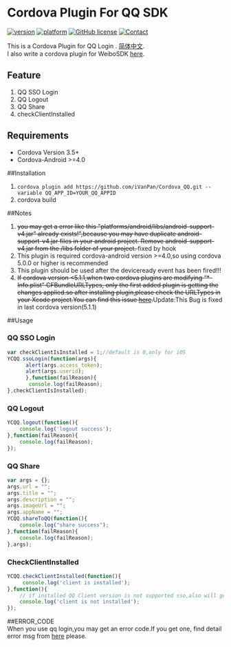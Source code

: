 # Cordova Plugin For QQ SDK
[![version](https://img.shields.io/badge/version-0.3.2-blue.svg?style=flat)](https://github.com/iVanPan/Cordova_QQ)
[![platform](https://img.shields.io/badge/platform-iOS%2FAndroid-lightgrey.svg?style=flat)](https://github.com/iVanPan/Cordova_QQ)
[![GitHub license](https://img.shields.io/github/license/mashape/apistatus.svg?style=flat)](https://github.com/iVanPan/Cordova_QQ/blob/master/LICENSE)
[![Contact](https://img.shields.io/badge/contact-Van-green.svg?style=flat)](http://VanPan.me)					

This is a Cordova Plugin for QQ Login . [简体中文](https://github.com/iVanPan/Cordova_QQ/blob/master/README_ZH.md).     
I also write a cordova plugin for WeiboSDK [here](https://github.com/iVanPan/cordova_weibo).
## Feature
1. QQ SSO Login
2. QQ Logout 
3.  QQ Share 
4. checkClientInstalled		

## Requirements
- Cordova Version 3.5+ 
- Cordova-Android >=4.0			

##Installation
1. ```cordova plugin add https://github.com/iVanPan/Cordova_QQ.git --variable QQ_APP_ID=YOUR_QQ_APPID```              
2. cordova build          			

##Notes			
1.  <del>you may get a error like this "platforms/android/libs/android-support-v4.jar" already exists!",because you may have duplicate android-support-v4.jar files in your android project. Remove android-support-v4.jar from the /libs folder of your project.	</del> fixed by hook	        		
2. This plugin is required cordova-android version >=4.0,so using cordova  5.0.0 or higher is recommended
3.  This plugin should be used after the deviceready event has been fired!!!				
4. <del>If cordova version  <5.1.1,when two cordova plugins are modifying “*-Info.plist” CFBundleURLTypes, only the first added plugin is getting the changes applied.so after installing plugin,please check the URLTypes in your Xcode project.You can find this issue [here](https://issues.apache.org/jira/browse/CB-8007).</del>Update:This Bug is fixed in last cordova version(5.1.1)	

##Usage                								
					     
### QQ SSO Login
```Javascript
var checkClientIsInstalled = 1;//default is 0,only for iOS
YCQQ.ssoLogin(function(args){
      alert(args.access_token);
      alert(args.userid);
      },function(failReason){
       console.log(failReason);
},checkClientIsInstalled);
```
### QQ Logout
```Javascript
YCQQ.logout(function(){
	console.log('logout success');
},function(failReason){
	console.log(failReason);
});
```
### QQ Share
```Javascript
var args = {};
args.url = "";
args.title = "";
args.description = "";
args.imageUrl = "";
args.appName = "";
YCQQ.shareToQQ(function(){
	console.log("share success");
},function(failReason){
	console.log(failReason);
},args);
```
### CheckClientInstalled
```Javascript
YCQQ.checkClientInstalled(function(){
	 console.log('client is installed');
},function(){
	// if installed QQ Client version is not supported sso,also will get this error
	console.log('client is not installed');
});
```

						
##ERROR_CODE					
When you use qq login,you may get an error code.If you get one, find detail error msg from [here](http://wiki.open.qq.com/wiki/mobile/API%E8%B0%83%E7%94%A8%E8%AF%B4%E6%98%8E#6._.E8.BF.94.E5.9B.9E.E7.A0.81.E8.AF.B4.E6.98.8E%E3%80%82) please.




